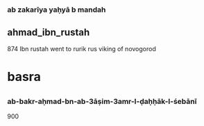#

### ab zakarīya yaḥyā b mandah

## ahmad_ibn_rustah
874 Ibn rustah went to rurik rus viking of novogorod

# basra

## 

### ab-bakr-aḥmad-bn-ab-3āṣim-3amr-l-ḍaḥḥāk-l-śebānī
900 